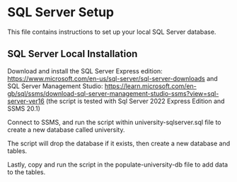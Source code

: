 # SQL Server Setup 

This file contains instructions to set up your local SQL Server database. 

## SQL Server Local Installation


Download and install the SQL Server Express edition: https://www.microsoft.com/en-us/sql-server/sql-server-downloads 
and SQL Server Management Studio: https://learn.microsoft.com/en-gb/sql/ssms/download-sql-server-management-studio-ssms?view=sql-server-ver16 
(the script is tested with Sql Server 2022 Express Edition and SSMS 20.1) 

Connect to SSMS, and run the script within university-sqlserver.sql file to create a new database called university. 

The script will drop the database if it exists, then create a new database and tables.

Lastly, copy and run the script in the populate-university-db file to add data to the tables.







